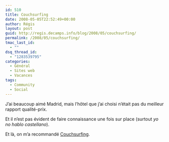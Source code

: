 ```yaml
---
id: 510
title: Couchsurfing
date: 2008-05-05T22:52:49+00:00
author: Régis
layout: post
guid: http://regis.decamps.info/blog/2008/05/couchsurfing/
permalink: /2008/05/couchsurfing/
tmac_last_id:
  - ""
dsq_thread_id:
  - "1283539795"
categories:
  - Général
  - Sites web
  - Vacances
tags:
  - Community
  - Social
---
```

J&rsquo;ai beaucoup aimé Madrid, mais l&rsquo;hôtel que j&rsquo;ai choisi n&rsquo;était pas du meilleur rapport qualité-prix.

Et il n&rsquo;est pas évident de faire connaissance une fois sur place (surtout _yo no hablo castellano_). 

Et là, on m&rsquo;a recommandé [Couchsurfing](http://www.couchsurfing.com/people/WAKASEOO).